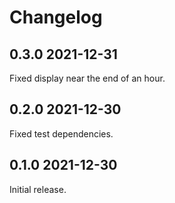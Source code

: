 # Changelog

## 0.3.0 2021-12-31

Fixed display near the end of an hour.

## 0.2.0 2021-12-30

Fixed test dependencies.

## 0.1.0 2021-12-30

Initial release.
